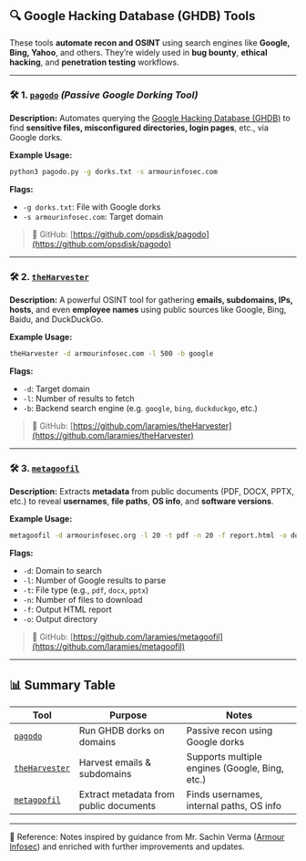 ## 🔍 Google Hacking Database (GHDB) Tools

These tools **automate recon and OSINT** using search engines like **Google, Bing, Yahoo**, and others. They’re widely used in **bug bounty**, **ethical hacking**, and **penetration testing** workflows.

---

### 🛠️ 1. [`pagodo`](https://github.com/opsdisk/pagodo) *(Passive Google Dorking Tool)*

**Description:**
Automates querying the [Google Hacking Database (GHDB)](https://www.exploit-db.com/google-hacking-database) to find **sensitive files, misconfigured directories, login pages**, etc., via Google dorks.

**Example Usage:**

```bash
python3 pagodo.py -g dorks.txt -s armourinfosec.com
```

**Flags:**

* `-g dorks.txt`: File with Google dorks
* `-s armourinfosec.com`: Target domain

> 🔗 GitHub: [https://github.com/opsdisk/pagodo](https://github.com/opsdisk/pagodo)

---

### 🛠️ 2. [`theHarvester`](https://github.com/laramies/theHarvester)

**Description:**
A powerful OSINT tool for gathering **emails, subdomains, IPs, hosts**, and even **employee names** using public sources like Google, Bing, Baidu, and DuckDuckGo.

**Example Usage:**

```bash
theHarvester -d armourinfosec.com -l 500 -b google
```

**Flags:**

* `-d`: Target domain
* `-l`: Number of results to fetch
* `-b`: Backend search engine (e.g. `google`, `bing`, `duckduckgo`, etc.)

> 🔗 GitHub: [https://github.com/laramies/theHarvester](https://github.com/laramies/theHarvester)

---

### 🛠️ 3. [`metagoofil`](https://github.com/laramies/metagoofil)

**Description:**
Extracts **metadata** from public documents (PDF, DOCX, PPTX, etc.) to reveal **usernames**, **file paths**, **OS info**, and **software versions**.

**Example Usage:**

```bash
metagoofil -d armourinfosec.org -l 20 -t pdf -n 20 -f report.html -o doc
```

**Flags:**

* `-d`: Domain to search
* `-l`: Number of Google results to parse
* `-t`: File type (e.g., `pdf`, `docx`, `pptx`)
* `-n`: Number of files to download
* `-f`: Output HTML report
* `-o`: Output directory

> 🔗 GitHub: [https://github.com/laramies/metagoofil](https://github.com/laramies/metagoofil)

---

## 📊 Summary Table

| Tool                                                       | Purpose                                | Notes                                          |
| ---------------------------------------------------------- | -------------------------------------- | ---------------------------------------------- |
| [`pagodo`](https://github.com/opsdisk/pagodo)              | Run GHDB dorks on domains              | Passive recon using Google dorks               |
| [`theHarvester`](https://github.com/laramies/theHarvester) | Harvest emails & subdomains            | Supports multiple engines (Google, Bing, etc.) |
| [`metagoofil`](https://github.com/laramies/metagoofil)     | Extract metadata from public documents | Finds usernames, internal paths, OS info       |

---

📖 Reference: Notes inspired by guidance from Mr. Sachin Verma ([Armour Infosec](https://www.armourinfosec.com/)) and enriched with further improvements and updates.
